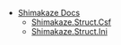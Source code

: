 * [Shimakaze Docs](/)
  * [Shimakaze.Struct.Csf](Shimakaze.Struct.Csf/Shimakaze.Struct.Csf.md)
  * [Shimakaze.Struct.Ini](//frg2089.github.io/Shimakaze.Struct.Ini)
